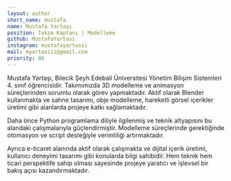 ```yaml
---
layout: author
short_name: mustafa
name: Mustafa Yartaşı
position: Takım Kaptanı | Modelleme
github: MustafaYartasi
instagram: mustafayartasii
mail: myartasiii@gmail.com
priority: 80
---
```


Mustafa Yartaşı, Bilecik Şeyh Edebali Üniversitesi Yönetim Bilişim Sistemleri 4. sınıf öğrencisidir. Takımımızda 3D modelleme ve animasyon süreçlerinden sorumlu olarak görev yapmaktadır. Aktif olarak Blender kullanmakta ve sahne tasarımı, obje modelleme, hareketli görsel içerikler üretimi gibi alanlarda projeye katkı sağlamaktadır.

Daha önce Python programlama diliyle ilgilenmiş ve teknik altyapısını bu alandaki çalışmalarıyla güçlendirmiştir. Modelleme süreçlerinde gerektiğinde otomasyon ve script desteğiyle verimliliği artırmaktadır.

Ayrıca e-ticaret alanında aktif olarak çalışmakta ve dijital içerik üretimi, kullanıcı deneyimi tasarımı gibi konularda bilgi sahibidir. Hem teknik hem ticari perspektife sahip olması sayesinde projeye yaratıcı ve işlevsel bir bakış açısı kazandırmaktadır.
